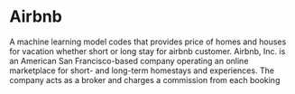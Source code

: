 # Airbnb
A machine learning model codes that provides price of homes and houses for vacation whether short or long stay  for airbnb customer.
Airbnb, Inc. is an American San Francisco-based company operating an online marketplace for short- and long-term homestays and experiences. The company acts as a broker and charges a commission from each booking

